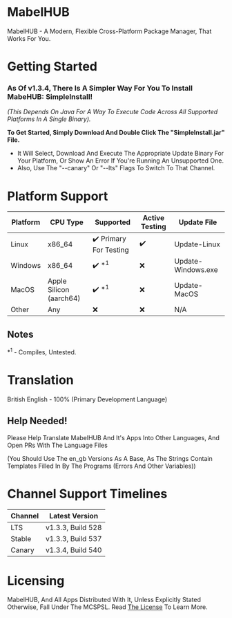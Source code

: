 # MabelHUB
MabelHUB - A Modern, Flexible Cross-Platform Package Manager, That Works For You.

# Getting Started
### As Of v1.3.4, There Is A Simpler Way For You To Install MabeHUB: SimpleInstall!
*(This Depends On Java For A Way To Execute Code Across All Supported Platforms In A Single Binary).*

__To Get Started, Simply Download And Double Click The "SimpleInstall.jar" File.__
- It Will Select, Download And Execute The Appropriate Update Binary For Your Platform, Or Show An Error If You're Running An Unsupported One.
- Also, Use The "--canary" Or "--lts" Flags To Switch To That Channel.

# Platform Support
| Platform | CPU Type | Supported | Active Testing | Update File |
|----------|----------|-----------|----------------|-------------|
| Linux | x86_64 | ✔️ Primary For Testing | ✔️ | Update-Linux |
| Windows | x86_64 | ✔️ *<sup>1</sup> | ❌ | Update-Windows.exe |
| MacOS | Apple Silicon (aarch64) | ✔️ *<sup>1</sup> | ❌ | Update-MacOS |
| Other | Any | ❌ | ❌ | N/A |

## Notes
*<sup>1</sup> - Compiles, Untested.

# Translation
British English - 100% (Primary Development Language)

## Help Needed!
Please Help Translate MabelHUB And It's Apps Into Other Languages, And Open PRs With The Language Files

(You Should Use The en_gb Versions As A Base, As The Strings Contain Templates Filled In By The Programs (Errors And Other Variables))

# Channel Support Timelines
| Channel | Latest Version           |
|---------|--------------------------|
| LTS     | v1.3.3, Build 528        |
| Stable  | v1.3.3, Build 537        |
| Canary  | v1.3.4, Build 540        |

# Licensing
MabelHUB, And All Apps Distributed With It, Unless Explicitly Stated Otherwise, Fall Under The MCSPSL. Read <a href="https://github.com/MabelMedia-LLC/MCSPSL">The License</a> To Learn More.
